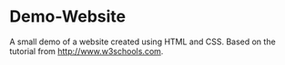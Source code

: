 # Demo-Website
A small demo of a website created using HTML and CSS. Based on the tutorial from http://www.w3schools.com.
